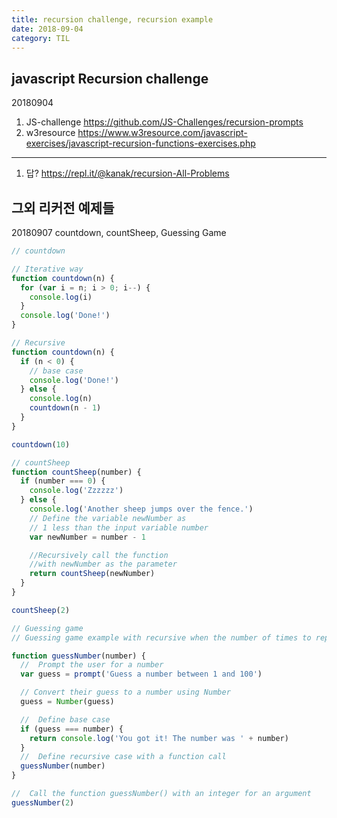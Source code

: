 ```yaml
---
title: recursion challenge, recursion example
date: 2018-09-04
category: TIL
---
```


## javascript Recursion challenge

20180904

1. JS-challenge https://github.com/JS-Challenges/recursion-prompts
2. w3resource https://www.w3resource.com/javascript-exercises/javascript-recursion-functions-exercises.php

---

1. 답? https://repl.it/@kanak/recursion-All-Problems

## 그외 리커전 예제들

20180907 countdown, countSheep, Guessing Game

```javascript
// countdown

// Iterative way
function countdown(n) {
  for (var i = n; i > 0; i--) {
    console.log(i)
  }
  console.log('Done!')
}

// Recursive
function countdown(n) {
  if (n < 0) {
    // base case
    console.log('Done!')
  } else {
    console.log(n)
    countdown(n - 1)
  }
}

countdown(10)
```

```javascript
// countSheep
function countSheep(number) {
  if (number === 0) {
    console.log('Zzzzzz')
  } else {
    console.log('Another sheep jumps over the fence.')
    // Define the variable newNumber as
    // 1 less than the input variable number
    var newNumber = number - 1

    //Recursively call the function
    //with newNumber as the parameter
    return countSheep(newNumber)
  }
}

countSheep(2)
```

```javascript
// Guessing game
// Guessing game example with recursive when the number of times to repeat function is not specified

function guessNumber(number) {
  //  Prompt the user for a number
  var guess = prompt('Guess a number between 1 and 100')

  // Convert their guess to a number using Number
  guess = Number(guess)

  //  Define base case
  if (guess === number) {
    return console.log('You got it! The number was ' + number)
  }
  //  Define recursive case with a function call
  guessNumber(number)
}

//  Call the function guessNumber() with an integer for an argument
guessNumber(2)
```
